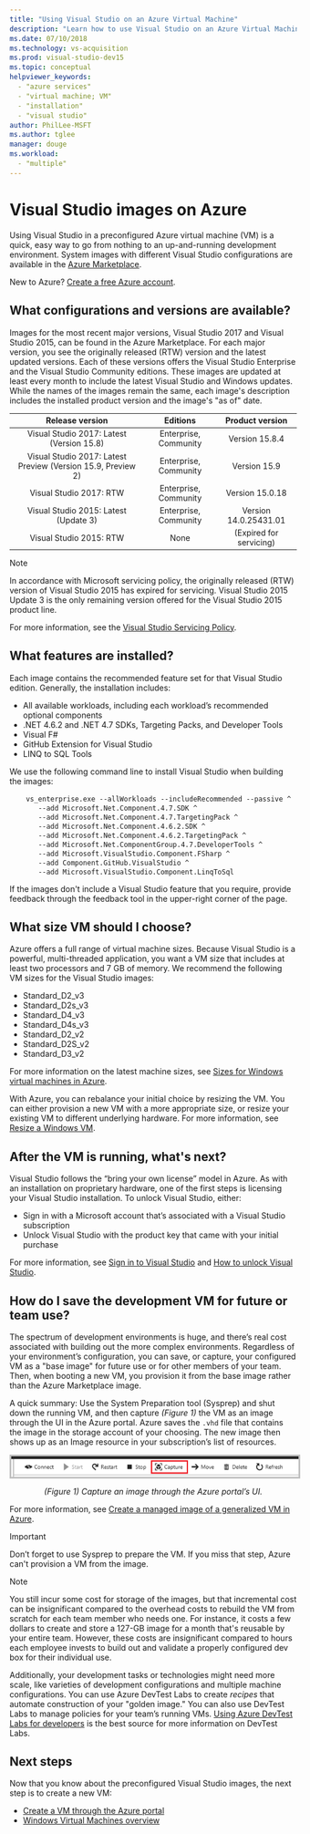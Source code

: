 ```yaml
---
title: "Using Visual Studio on an Azure Virtual Machine"
description: "Learn how to use Visual Studio on an Azure Virtual Machine"
ms.date: 07/10/2018
ms.technology: vs-acquisition
ms.prod: visual-studio-dev15
ms.topic: conceptual
helpviewer_keywords: 
  - "azure services"
  - "virtual machine; VM"
  - "installation"
  - "visual studio"
author: PhilLee-MSFT
ms.author: tglee
manager: douge
ms.workload: 
  - "multiple"
---
```

# <a id="top"> </a> Visual Studio images on Azure

Using Visual Studio in a preconfigured Azure virtual machine (VM) is a quick, easy way to go from nothing to an up-and-running development environment. System images with different Visual Studio configurations are available in the [Azure Marketplace](https://azuremarketplace.microsoft.com/marketplace/apps?search=%22visual%20studio%202017%22&page=1).

New to Azure? [Create a free Azure account](https://azure.microsoft.com/free).

## What configurations and versions are available?

Images for the most recent major versions, Visual Studio 2017 and Visual Studio 2015, can be found in the Azure Marketplace. For each major version, you see the originally released (RTW) version and the latest updated versions. Each of these versions offers the Visual Studio Enterprise and the Visual Studio Community editions. These images are updated at least every month to include the latest Visual Studio and Windows updates. While the names of the images remain the same, each image's description includes the installed product version and the image's "as of" date.

| Release version                                              | Editions                     |     Product version     |
|:------------------------------------------------------------:|:----------------------------:|:-----------------------:|
| Visual Studio 2017: Latest (Version 15.8)                    |    Enterprise, Community     |      Version 15.8.4     |
| Visual Studio 2017: Latest Preview (Version 15.9, Preview 2) |    Enterprise, Community     |      Version 15.9       |
|         Visual Studio 2017: RTW                              |    Enterprise, Community     |      Version 15.0.18    |
|   Visual Studio 2015: Latest (Update 3)                      |    Enterprise, Community     |  Version 14.0.25431.01  |
|         Visual Studio 2015: RTW                              |             None             | (Expired for servicing) |

> [!NOTE]
> In accordance with Microsoft servicing policy, the originally released (RTW) version of Visual Studio 2015 has expired for servicing. Visual Studio 2015 Update 3 is the only remaining version offered for the Visual Studio 2015 product line.

For more information, see the [Visual Studio Servicing Policy](/visualstudio/productinfo/vs-servicing-vs).

## What features are installed?

Each image contains the recommended feature set for that Visual Studio edition. Generally, the installation includes:

* All available workloads, including each workload’s recommended optional components
* .NET 4.6.2 and .NET 4.7 SDKs, Targeting Packs, and Developer Tools
* Visual F#
* GitHub Extension for Visual Studio
* LINQ to SQL Tools

We use the following command line to install Visual Studio when building the images:

```shell
    vs_enterprise.exe --allWorkloads --includeRecommended --passive ^
       --add Microsoft.Net.Component.4.7.SDK ^
       --add Microsoft.Net.Component.4.7.TargetingPack ^
       --add Microsoft.Net.Component.4.6.2.SDK ^
       --add Microsoft.Net.Component.4.6.2.TargetingPack ^
       --add Microsoft.Net.ComponentGroup.4.7.DeveloperTools ^
       --add Microsoft.VisualStudio.Component.FSharp ^
       --add Component.GitHub.VisualStudio ^
       --add Microsoft.VisualStudio.Component.LinqToSql
```

If the images don't include a Visual Studio feature that you require, provide feedback through the feedback tool in the upper-right corner of the page.

## What size VM should I choose?

Azure offers a full range of virtual machine sizes. Because Visual Studio is a powerful, multi-threaded application, you want a VM size that includes at least two processors and 7 GB of memory. We recommend the following VM sizes for the Visual Studio images:

   * Standard_D2_v3
   * Standard_D2s_v3
   * Standard_D4_v3
   * Standard_D4s_v3
   * Standard_D2_v2
   * Standard_D2S_v2
   * Standard_D3_v2

For more information on the latest machine sizes, see [Sizes for Windows virtual machines in Azure](/azure/virtual-machines/windows/sizes).

With Azure, you can rebalance your initial choice by resizing the VM. You can either provision a new VM with a more appropriate size, or resize your existing VM to different underlying hardware. For more information, see [Resize a Windows VM](/azure/virtual-machines/windows/resize-vm).

## After the VM is running, what's next?

Visual Studio follows the “bring your own license” model in Azure. As with an installation on proprietary hardware, one of the first steps is licensing your Visual Studio installation. To unlock Visual Studio, either:
- Sign in with a Microsoft account that’s associated with a Visual Studio subscription
- Unlock Visual Studio with the product key that came with your initial purchase

For more information, see [Sign in to Visual Studio](../ide/signing-in-to-visual-studio.md) and [How to unlock Visual Studio](../ide/how-to-unlock-visual-studio.md).

## How do I save the development VM for future or team use?

The spectrum of development environments is huge, and there’s real cost associated with building out the more complex environments. Regardless of your environment’s configuration, you can save, or capture, your configured VM as a "base image" for future use or for other members of your team. Then, when booting a new VM, you provision it from the base image rather than the Azure Marketplace image.

A quick summary: Use the System Preparation tool (Sysprep) and shut down the running VM, and then capture *(Figure 1)* the VM as an image through the UI in the Azure portal. Azure saves the `.vhd` file that contains the image in the storage account of your choosing. The new image then shows up as an Image resource in your subscription’s list of resources.

<img src="media/capture-vm.png" alt="Capture an image through the Azure portal’s UI" style="border:3px solid Silver; display: block; margin: auto;"><center>*(Figure 1) Capture an image through the Azure portal’s UI.*</center>

For more information, see [Create a managed image of a generalized VM in Azure](/azure/virtual-machines/windows/capture-image-resource).

> [!IMPORTANT]
> Don’t forget to use Sysprep to prepare the VM. If you miss that step, Azure can't provision a VM from the image.

> [!NOTE]
> You still incur some cost for storage of the images, but that incremental cost can be insignificant compared to the overhead costs to rebuild the VM from scratch for each team member who needs one. For instance, it costs a few dollars to create and store a 127-GB image for a month that's reusable by your entire team. However, these costs are insignificant compared to hours each employee invests to build out and validate a properly configured dev box for their individual use.

Additionally, your development tasks or technologies might need more scale, like varieties of development configurations and multiple machine configurations. You can use Azure DevTest Labs to create _recipes_ that automate construction of your "golden image." You can also use DevTest Labs to manage policies for your team’s running VMs. [Using Azure DevTest Labs for developers](/azure/devtest-lab/devtest-lab-developer-lab) is the best source for more information on DevTest Labs.

## Next steps

Now that you know about the preconfigured Visual Studio images, the next step is to create a new VM:

* [Create a VM through the Azure portal](/azure/virtual-machines/windows/quick-create-portal)
* [Windows Virtual Machines overview](/azure/virtual-machines/windows/overview)
